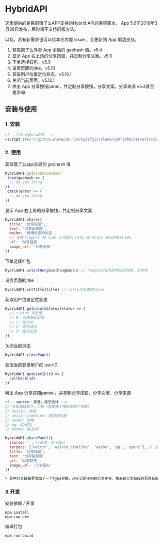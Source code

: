 # HybridAPI

这里提供的是目前饿了么APP支持的Hybrid API的兼容版本。 App 5.9于2016年3月28日发布，届时将不支持旧版方法。

以及，若有新需求也可以给本仓库提 issue ，会更新到 App 那边支持。

1. 获取饿了么外卖 App 全局的 geohash 值。v5.4
2. 显示 App 右上角的分享按钮，并定制分享文案。v5.6
3. 下单选择红包。v5.9
4. 设置页面的title。v5.10
3. 获取用户位置定位状态。v5.10.1
3. 关闭当前页面。v5.12.1
1. 唤出 App 分享按钮panel，并定制分享按钮，分享文案，分享来源 v5.4甚至更早:joy:

## 安装与使用

### 1. 安装

```html
<!-- 引入 HybridAPI -->
<script src="//github.elemecdn.com/uglifyjs!eleme/hybridAPI/${version}/hybrid-api.js"></script>
```

### 2. 使用

获取饿了么app全局的 geohash 值

```javascript
hybridAPI.getGlobalGeohash
.then(geohash => {
  // do you thing.
})
.catch(error => {
  // do you thing.
})
```

显示 App 右上角的分享按钮，并定制分享文案

```javascript
hybridAPI.share({
  title: '分享标题',
  text: '分享副标题',
  weibo: '微博分享的内容',
  // 注意！imgUrl 和 link 必须是以 http 或 https 开头的绝对 URL
  url: '分享链接',
  image_url: '分享图标'
})
```

下单选择红包
```javascript
hybridAPI.selectHongbao(hongbaosn) // hongbaosn为选中红包的SN，必传项
```

设置页面的title
```javascript
hybridAPI.setTitle(title) // title为页面的title
```

获取用户位置定位状态
```javascript
hybridAPI.getLocateStatus(status => {
  // status 状态值
  // 0: 尚未发起定位
  // 1: 定位中
  // 2: 定位成功
  // 3: 定位失败
})
```

关闭当前页面
```javascript
hybridAPI.closePage()
```

获取当前登录用户的 userID
```javascript
hybridAPI.getUserID(id => {
  callback(id)
})
```

唤出 App 分享按钮pannel，并定制分享按钮，分享文案，分享来源

```js
<!-- source: 来源，用于统计 -->
// 分享按钮如下，可选（需要哪个按钮加哪个参数）
// weixin: 微信
// weixin_timeline: 微信朋友圈
// weibo: 微博
// qq: QQ好友
// qzone: QQ空间

hybridAPI.sharePanel({
  source: '', //来源，用于统计
  targets: ['weixin', 'weixin_timeline', 'weibo', 'qq', 'qzone'], // 分享按钮
  title: '分享标题',
  text: '分享副标题',
  url: '分享链接',
  image_url: '分享图标'
})

> 其中分享链接里增加了一个type参数，用于识别不同的分享平台，免去在分享链接的另外获取。值为['weixin', 'weixin_timeline', 'weibo', 'qq', 'qzone']其中之一
```

### 3.开发

安装依赖 / 开发
``` shell
npm install
npm run dev
```

编译打包
``` shell
npm run build
```
